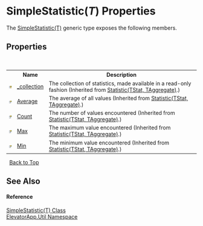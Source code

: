 # SimpleStatistic(*T*) Properties
 

The <a href="T_ElevatorApp_Util_SimpleStatistic_1">SimpleStatistic(T)</a> generic type exposes the following members.


## Properties
&nbsp;<table><tr><th></th><th>Name</th><th>Description</th></tr><tr><td>![Protected property](media/protproperty.gif "Protected property")</td><td><a href="P_ElevatorApp_Util_Statistic_2__collection">_collection</a></td><td>
The collection of statistics, made available in a read-only fashion
 (Inherited from <a href="T_ElevatorApp_Util_Statistic_2">Statistic(TStat, TAggregate)</a>.)</td></tr><tr><td>![Public property](media/pubproperty.gif "Public property")</td><td><a href="P_ElevatorApp_Util_Statistic_2_Average">Average</a></td><td>
The average of all values
 (Inherited from <a href="T_ElevatorApp_Util_Statistic_2">Statistic(TStat, TAggregate)</a>.)</td></tr><tr><td>![Public property](media/pubproperty.gif "Public property")</td><td><a href="P_ElevatorApp_Util_Statistic_2_Count">Count</a></td><td>
The number of values encountered
 (Inherited from <a href="T_ElevatorApp_Util_Statistic_2">Statistic(TStat, TAggregate)</a>.)</td></tr><tr><td>![Public property](media/pubproperty.gif "Public property")</td><td><a href="P_ElevatorApp_Util_Statistic_2_Max">Max</a></td><td>
The maximum value encountered
 (Inherited from <a href="T_ElevatorApp_Util_Statistic_2">Statistic(TStat, TAggregate)</a>.)</td></tr><tr><td>![Public property](media/pubproperty.gif "Public property")</td><td><a href="P_ElevatorApp_Util_Statistic_2_Min">Min</a></td><td>
The minimum value encountered
 (Inherited from <a href="T_ElevatorApp_Util_Statistic_2">Statistic(TStat, TAggregate)</a>.)</td></tr></table>&nbsp;
<a href="#simplestatistic(*t*)-properties">Back to Top</a>

## See Also


#### Reference
<a href="T_ElevatorApp_Util_SimpleStatistic_1">SimpleStatistic(T) Class</a><br /><a href="N_ElevatorApp_Util">ElevatorApp.Util Namespace</a><br />
